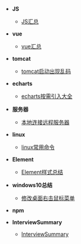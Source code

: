 * **JS**
  * [JS汇总](知识总结/js/JS汇总.md)

* **vue**
  * [vue汇总](知识总结/vue/vue汇总.md)
  
* **tomcat**
  * [tomcat启动出现乱码](知识总结/tomcat/tomcat启动出现乱码.md)
  
* **echarts**
  
  * [echarts按需引入大全](知识总结/echarts/echarts按需引入大全)
  
* **服务器**
  
  * [本地连接远程服务器](知识总结/服务器/服务器汇总.md)
  
* **linux**
  
  * [linux常用命令](知识总结/linux/linux常用命令.md)
* **Element**
  * [Element样式总结](知识总结/Element/Element样式总结.md)
* **windows10总结**
  * [修改桌面右击鼠标菜单](知识总结/windows10使用/修改桌面右击鼠标菜单.md)
* **npm**  

* **InterviewSummary**
  * [InterviewSummary](知识总结/面试汇总/interview.md)